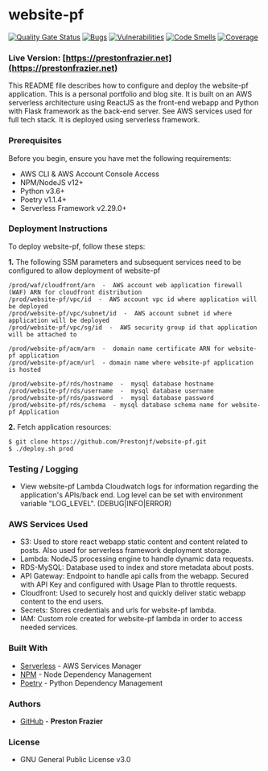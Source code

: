 # website-pf
[![Quality Gate Status](https://sonarcloud.io/api/project_badges/measure?project=Prestonjf_website-pf&metric=alert_status)](https://sonarcloud.io/dashboard?id=Prestonjf_website-pf)
[![Bugs](https://sonarcloud.io/api/project_badges/measure?project=Prestonjf_website-pf&metric=bugs)](https://sonarcloud.io/dashboard?id=Prestonjf_website-pf)
[![Vulnerabilities](https://sonarcloud.io/api/project_badges/measure?project=Prestonjf_website-pf&metric=vulnerabilities)](https://sonarcloud.io/dashboard?id=Prestonjf_website-pf)
[![Code Smells](https://sonarcloud.io/api/project_badges/measure?project=Prestonjf_website-pf&metric=code_smells)](https://sonarcloud.io/dashboard?id=Prestonjf_website-pf)
[![Coverage](https://sonarcloud.io/api/project_badges/measure?project=Prestonjf_website-pf&metric=coverage)](https://sonarcloud.io/dashboard?id=Prestonjf_website-pf)


### Live Version: [https://prestonfrazier.net](https://prestonfrazier.net)

This README file describes how to configure and deploy the website-pf application. This is a personal portfolio and blog site. It is built on an AWS serverless architecture using ReactJS as the front-end webapp and Python with Flask framework as the back-end server. See AWS services used for full tech stack. It is deployed using serverless framework.

### Prerequisites
Before you begin, ensure you have met the following requirements:

- AWS CLI & AWS Account Console Access
- NPM/NodeJS v12+
- Python v3.6+
- Poetry v1.1.4+
- Serverless Framework v2.29.0+


### Deployment Instructions
To deploy website-pf, follow these steps:

**1\.** The following SSM parameters and subsequent services need to be configured to allow deployment of website-pf

```
/prod/waf/cloudfront/arn  -  AWS account web application firewall (WAF) ARN for cloudfront distribution
/prod/website-pf/vpc/id  -  AWS account vpc id where application will be deployed
/prod/website-pf/vpc/subnet/id  -  AWS account subnet id where application will be deployed
/prod/website-pf/vpc/sg/id  -  AWS security group id that application will be attached to

/prod/website-pf/acm/arn  -  domain name certificate ARN for website-pf application
/prod/website-pf/acm/url  - domain name where website-pf application is hosted

/prod/website-pf/rds/hostname  -  mysql database hostname
/prod/website-pf/rds/username  -  mysql database username
/prod/website-pf/rds/password  -  mysql database password
/prod/website-pf/rds/schema  - mysql database schema name for website-pf Application
```


**2\.** Fetch application resources:

```
$ git clone https://github.com/Prestonjf/website-pf.git
$ ./deploy.sh prod
```

### Testing / Logging

* View website-pf Lambda Cloudwatch logs for information regarding the application's APIs/back end. Log level can be set with environment variable "LOG_LEVEL". (DEBUG|INFO|ERROR)

### AWS Services Used
- S3: Used to store react webapp static content and content related to posts. Also used for serverless framework deployment storage.
- Lambda: NodeJS processing engine to handle dynamic data requests.
- RDS-MySQL: Database used to index and store metadata about posts.
- API Gateway: Endpoint to handle api calls from the webapp. Secured with API Key and configured with Usage Plan to throttle requests.
- Cloudfront: Used to securely host and quickly deliver static webapp content to the end users.
- Secrets: Stores credentials and urls for website-pf lambda.
- IAM: Custom role created for website-pf lambda in order to access needed services.

### Built With

* [Serverless](https://serverless.com/) - AWS Services Manager
* [NPM](https://www.npmjs.com/) - Node Dependency Management
* [Poetry](https://python-poetry.org/) - Python Dependency Management

### Authors

* [GitHub](https://github.com/Prestonjf) - **Preston Frazier**

### License
* GNU General Public License v3.0
